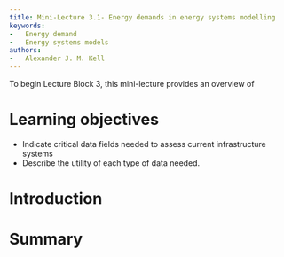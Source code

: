 ```yaml
---
title: Mini-Lecture 3.1- Energy demands in energy systems modelling
keywords:
-   Energy demand
-   Energy systems models
authors:
-   Alexander J. M. Kell
---
```


To begin Lecture Block 3, this mini-lecture provides an overview of  

# Learning objectives

-   Indicate critical data fields needed to assess current
    infrastructure systems
-   Describe the utility of each type of data needed.

# Introduction


# Summary

